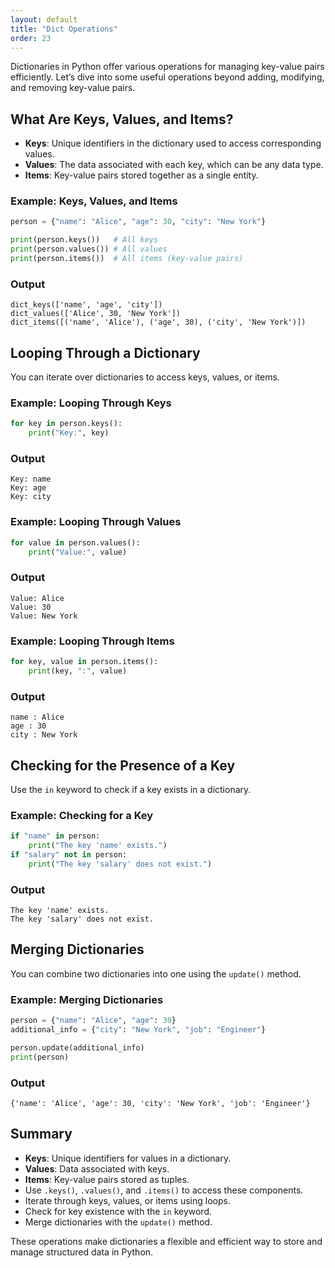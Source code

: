 ```yaml
---
layout: default
title: "Dict Operations"
order: 23
---
```


Dictionaries in Python offer various operations for managing key-value pairs efficiently. Let’s dive into some useful operations beyond adding, modifying, and removing key-value pairs.

## What Are Keys, Values, and Items?

- **Keys**: Unique identifiers in the dictionary used to access corresponding values.
- **Values**: The data associated with each key, which can be any data type.
- **Items**: Key-value pairs stored together as a single entity.

### Example: Keys, Values, and Items

```python
person = {"name": "Alice", "age": 30, "city": "New York"}

print(person.keys())   # All keys
print(person.values()) # All values
print(person.items())  # All items (key-value pairs)
```

### Output

```plaintext
dict_keys(['name', 'age', 'city'])
dict_values(['Alice', 30, 'New York'])
dict_items([('name', 'Alice'), ('age', 30), ('city', 'New York')])
```

## Looping Through a Dictionary

You can iterate over dictionaries to access keys, values, or items.

### Example: Looping Through Keys

```python
for key in person.keys():
    print("Key:", key)
```

### Output

```plaintext
Key: name
Key: age
Key: city
```

### Example: Looping Through Values

```python
for value in person.values():
    print("Value:", value)
```

### Output

```plaintext
Value: Alice
Value: 30
Value: New York
```

### Example: Looping Through Items

```python
for key, value in person.items():
    print(key, ":", value)
```

### Output

```plaintext
name : Alice
age : 30
city : New York
```

## Checking for the Presence of a Key

Use the `in` keyword to check if a key exists in a dictionary.

### Example: Checking for a Key

```python
if "name" in person:
    print("The key 'name' exists.")
if "salary" not in person:
    print("The key 'salary' does not exist.")
```

### Output

```plaintext
The key 'name' exists.
The key 'salary' does not exist.
```

## Merging Dictionaries

You can combine two dictionaries into one using the `update()` method.

### Example: Merging Dictionaries

```python
person = {"name": "Alice", "age": 30}
additional_info = {"city": "New York", "job": "Engineer"}

person.update(additional_info)
print(person)
```

### Output

```plaintext
{'name': 'Alice', 'age': 30, 'city': 'New York', 'job': 'Engineer'}
```

## Summary

- **Keys**: Unique identifiers for values in a dictionary.
- **Values**: Data associated with keys.
- **Items**: Key-value pairs stored as tuples.
- Use `.keys()`, `.values()`, and `.items()` to access these components.
- Iterate through keys, values, or items using loops.
- Check for key existence with the `in` keyword.
- Merge dictionaries with the `update()` method.

These operations make dictionaries a flexible and efficient way to store and manage structured data in Python.
